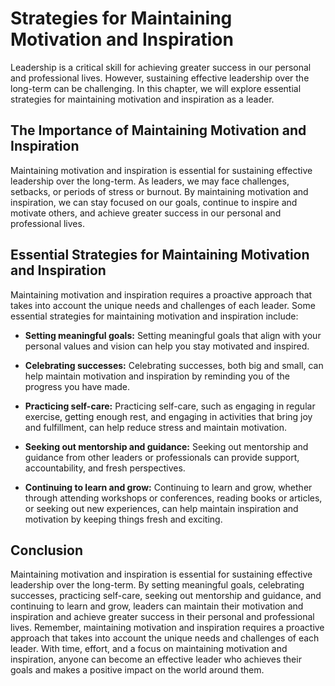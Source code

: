 Strategies for Maintaining Motivation and Inspiration
=======================================================================================

Leadership is a critical skill for achieving greater success in our personal and professional lives. However, sustaining effective leadership over the long-term can be challenging. In this chapter, we will explore essential strategies for maintaining motivation and inspiration as a leader.

The Importance of Maintaining Motivation and Inspiration
--------------------------------------------------------

Maintaining motivation and inspiration is essential for sustaining effective leadership over the long-term. As leaders, we may face challenges, setbacks, or periods of stress or burnout. By maintaining motivation and inspiration, we can stay focused on our goals, continue to inspire and motivate others, and achieve greater success in our personal and professional lives.

Essential Strategies for Maintaining Motivation and Inspiration
---------------------------------------------------------------

Maintaining motivation and inspiration requires a proactive approach that takes into account the unique needs and challenges of each leader. Some essential strategies for maintaining motivation and inspiration include:

* **Setting meaningful goals:** Setting meaningful goals that align with your personal values and vision can help you stay motivated and inspired.

* **Celebrating successes:** Celebrating successes, both big and small, can help maintain motivation and inspiration by reminding you of the progress you have made.

* **Practicing self-care:** Practicing self-care, such as engaging in regular exercise, getting enough rest, and engaging in activities that bring joy and fulfillment, can help reduce stress and maintain motivation.

* **Seeking out mentorship and guidance:** Seeking out mentorship and guidance from other leaders or professionals can provide support, accountability, and fresh perspectives.

* **Continuing to learn and grow:** Continuing to learn and grow, whether through attending workshops or conferences, reading books or articles, or seeking out new experiences, can help maintain inspiration and motivation by keeping things fresh and exciting.

Conclusion
----------

Maintaining motivation and inspiration is essential for sustaining effective leadership over the long-term. By setting meaningful goals, celebrating successes, practicing self-care, seeking out mentorship and guidance, and continuing to learn and grow, leaders can maintain their motivation and inspiration and achieve greater success in their personal and professional lives. Remember, maintaining motivation and inspiration requires a proactive approach that takes into account the unique needs and challenges of each leader. With time, effort, and a focus on maintaining motivation and inspiration, anyone can become an effective leader who achieves their goals and makes a positive impact on the world around them.
